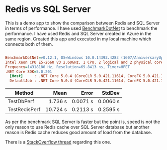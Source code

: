 # Redis vs SQL Server

This is a demo app to show the comparison between Redis and SQL Server
in terms of performance. I have used 
[BenchmarkDotNet](https://github.com/dotnet/BenchmarkDotNet) to benchmark
the performance. I have used Redis and SQL Server created in Azure in the 
same region. Created this app and executed in my local machine which connects
both of them.

``` ini

BenchmarkDotNet=v0.12.1, OS=Windows 10.0.14393.4283 (1607/AnniversaryUpdate/Redstone1)
Intel Xeon CPU E5-2660 v3 2.60GHz, 1 CPU, 2 logical and 2 physical cores
Frequency=14318180 Hz, Resolution=69.8413 ns, Timer=HPET
.NET Core SDK=5.0.201
  [Host]     : .NET Core 5.0.4 (CoreCLR 5.0.421.11614, CoreFX 5.0.421.11614), X64 RyuJIT
  DefaultJob : .NET Core 5.0.4 (CoreCLR 5.0.421.11614, CoreFX 5.0.421.11614), X64 RyuJIT


```
|        Method |     Mean |    Error |   StdDev |
|-------------- |---------:|---------:|---------:|
|    TestDbPerf |  1.736 s | 0.0071 s | 0.0060 s |
| TestRedisPerf | 10.724 s | 0.2113 s | 0.2595 s |

As per the benchmark SQL Server is faster but the point is, speed is not the only 
reason to use Redis cache over SQL Server database but another reason is Redis 
cache reduces good amount of load from the database.

There is a 
[StackOverflow thread](https://stackoverflow.com/questions/62881953/redis-vs-sql-server-performance) 
regarding this one.